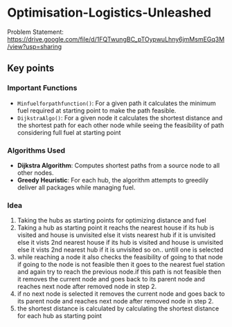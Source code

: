 # Optimisation-Logistics-Unleashed

Problem Statement: https://drive.google.com/file/d/1FQTwungBC_pTOypwuLhny6jmMsmEGq3M/view?usp=sharing

## Key points

### Important Functions
- `Minfuelforpathfunction()`: For a given path it calculates the minimum fuel required at starting point to make the path feasible.
- `DijkstraAlgo()`: For a given node it calculates the shortest distance and the shortest path for each other node while seeing the feasibility of path considering full fuel at starting point

### Algorithms Used
- **Dijkstra Algorithm**: Computes shortest paths from a source node to all other nodes.
- **Greedy Heuristic**: For each hub, the algorithm attempts to greedily deliver all packages while managing fuel.

### Idea
1) Taking the hubs as starting points for optimizing distance and fuel
2) Taking a hub as starting point it reachs the nearest house if its hub is visited and house is unvisited else it vists nearest hub if it is unvisited else
   it vists 2nd nearest house if its hub is visited and house is unvisited else it vists 2nd nearest hub if it is unvisited so on.. untill one is selected
3) while reaching a node it also checks the feasibility of going to that node if going to the node is not feasible then it goes to the nearest fuel station
   and again try to reach the previous node.if this path is not feasible then it removes the current node and goes back to its parent node and reaches next node after removed node in step 2.
4) if no next node is selected it removes the current node and goes back to its parent node and reaches next node after removed node in step 2.
5) the shortest distance is calculated  by calculating the shortest distance for each hub as starting point


